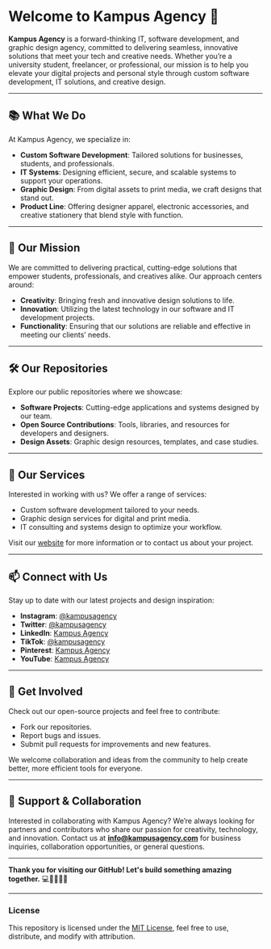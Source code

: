 # Welcome to Kampus Agency 👋

**Kampus Agency** is a forward-thinking IT, software development, and graphic design agency, committed to delivering seamless, innovative solutions that meet your tech and creative needs. Whether you’re a university student, freelancer, or professional, our mission is to help you elevate your digital projects and personal style through custom software development, IT solutions, and creative design.

---

## 📚 **What We Do**

At Kampus Agency, we specialize in:
- **Custom Software Development**: Tailored solutions for businesses, students, and professionals.
- **IT Systems**: Designing efficient, secure, and scalable systems to support your operations.
- **Graphic Design**: From digital assets to print media, we craft designs that stand out.
- **Product Line**: Offering designer apparel, electronic accessories, and creative stationery that blend style with function.

---

## 🚀 **Our Mission**
We are committed to delivering practical, cutting-edge solutions that empower students, professionals, and creatives alike. Our approach centers around:
- **Creativity**: Bringing fresh and innovative design solutions to life.
- **Innovation**: Utilizing the latest technology in our software and IT development projects.
- **Functionality**: Ensuring that our solutions are reliable and effective in meeting our clients’ needs.

---

## 🛠️ **Our Repositories**
Explore our public repositories where we showcase:
- **Software Projects**: Cutting-edge applications and systems designed by our team.
- **Open Source Contributions**: Tools, libraries, and resources for developers and designers.
- **Design Assets**: Graphic design resources, templates, and case studies.

---

## 💼 **Our Services**
Interested in working with us? We offer a range of services:
- Custom software development tailored to your needs.
- Graphic design services for digital and print media.
- IT consulting and systems design to optimize your workflow.

Visit our [website](https://kampusagency.com) for more information or to contact us about your project.

---

## 📫 **Connect with Us**
Stay up to date with our latest projects and design inspiration:
- **Instagram**: [@kampusagency](https://instagram.com/kampusagency)
- **Twitter**: [@kampusagency](https://twitter.com/kampusagency)
- **LinkedIn**: [Kampus Agency](https://linkedin.com/company/kampusagency)
- **TikTok**: [@kampusagency](https://tiktok.com/@kampusagency)
- **Pinterest**: [Kampus Agency](https://pinterest.com/kampusagency)
- **YouTube**: [Kampus Agency](https://youtube.com/c/kampusagency)

---

## 📂 **Get Involved**
Check out our open-source projects and feel free to contribute:
- Fork our repositories.
- Report bugs and issues.
- Submit pull requests for improvements and new features.
  
We welcome collaboration and ideas from the community to help create better, more efficient tools for everyone.

---

## 🤝 **Support & Collaboration**
Interested in collaborating with Kampus Agency? We’re always looking for partners and contributors who share our passion for creativity, technology, and innovation. Contact us at **info@kampusagency.com** for business inquiries, collaboration opportunities, or general questions.

---

**Thank you for visiting our GitHub! Let's build something amazing together.** 💻👨‍💻👩‍💻

---

### License
This repository is licensed under the [MIT License](LICENSE), feel free to use, distribute, and modify with attribution.
